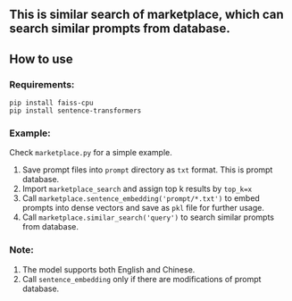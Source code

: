 ## This is similar search of marketplace, which can search similar prompts from database.

## How to use

### Requirements:

```
pip install faiss-cpu
pip install sentence-transformers
```

### Example:

Check `marketplace.py` for a simple example.
1. Save prompt files into `prompt` directory as `txt` format. This is prompt database.
2. Import `marketplace_search` and assign top k results by `top_k=x`
3. Call `marketplace.sentence_embedding('prompt/*.txt')` to embed prompts into dense vectors and save as `pkl` file for further usage.
4. Call `marketplace.similar_search('query')` to search similar prompts from database.

### Note:
1. The model supports both English and Chinese.
2. Call `sentence_embedding` only if there are modifications of prompt database.
